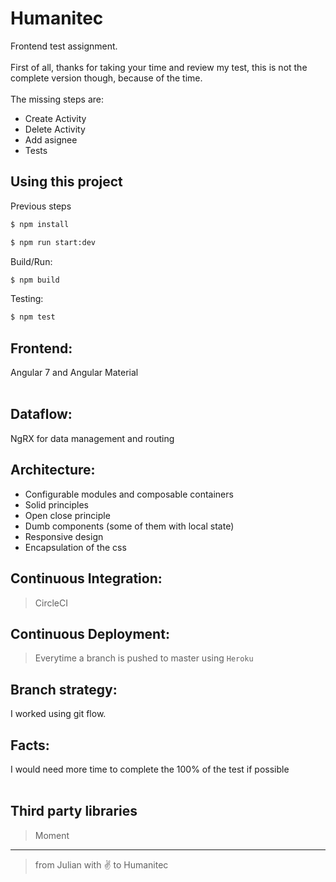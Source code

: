 # Humanitec

Frontend test assignment.
<br/><br/>
First of all, thanks for taking your time and review my test, this is not the complete version though, because of the time.
<br/><br/>
The missing steps are:

-   Create Activity
-   Delete Activity
-   Add asignee
-   Tests

## Using this project

Previous steps

```bash
$ npm install
```

```bash
$ npm run start:dev
```

Build/Run:

```bash
$ npm build
```

Testing:

```bash
$ npm test
```

## Frontend:

Angular 7 and Angular Material
<br/><br/>

## Dataflow:

NgRX for data management and routing

## Architecture:

-   Configurable modules and composable containers
-   Solid principles
-   Open close principle
-   Dumb components (some of them with local state)
-   Responsive design
-   Encapsulation of the css

## Continuous Integration:

> CircleCI

## Continuous Deployment:

> Everytime a branch is pushed to master using `Heroku`

## Branch strategy:

I worked using git flow.

## Facts:

I would need more time to complete the 100% of the test if possible
<br/><br/>

## Third party libraries

> Moment

---

> from Julian with ✌️ to Humanitec
